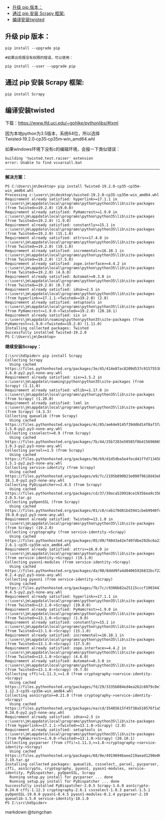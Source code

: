 
<!-- TOC -->

- [升级 pip 版本：](#升级-pip-版本)
- [通过 pip 安装 Scrapy 框架:](#通过-pip-安装-scrapy-框架)
- [编译安装twisted](#编译安装twisted)

<!-- /TOC -->


## 升级 pip 版本：

    pip install --upgrade pip
    
    #如果出现报没有权限的错误，可以使用：
    
    pip install --user --upgrade pip

## 通过 pip 安装 Scrapy 框架:

    pip install Scrapy
    
## 编译安装twisted

下载：https://www.lfd.uci.edu/~gohlke/pythonlibs/#lxml

因为本地python为3.5版本，系统64位，所以选择Twisted‑19.2.0‑cp35‑cp35m‑win_amd64.whl

如果windows环境下没有c的编辑环境，会报一下类似错误：

    building 'twisted.test.raiser' extension
    error: Unable to find vcvarsall.bat

    
----    

**解决方案：**    
    
    PS C:\Users\jm\Desktop> pip install Twisted-19.2.0-cp35-cp35m-win_amd64.whl
    Processing c:\users\jm\desktop\twisted-19.2.0-cp35-cp35m-win_amd64.whl
    Requirement already satisfied: hyperlink>=17.1.1 in c:\users\jm\appdata\local\programs\python\python35\lib\site-packages (from Twisted==19.2.0) (19.0.0)
    Requirement already satisfied: PyHamcrest>=1.9.0 in c:\users\jm\appdata\local\programs\python\python35\lib\site-packages (from Twisted==19.2.0) (1.9.0)
    Requirement already satisfied: constantly>=15.1 in c:\users\jm\appdata\local\programs\python\python35\lib\site-packages (from Twisted==19.2.0) (15.1.0)
    Requirement already satisfied: attrs>=17.4.0 in c:\users\jm\appdata\local\programs\python\python35\lib\site-packages (from Twisted==19.2.0) (19.1.0)
    Requirement already satisfied: incremental>=16.10.1 in c:\users\jm\appdata\local\programs\python\python35\lib\site-packages (from Twisted==19.2.0) (17.5.0)
    Requirement already satisfied: zope.interface>=4.4.2 in c:\users\jm\appdata\local\programs\python\python35\lib\site-packages (from Twisted==19.2.0) (4.6.0)
    Requirement already satisfied: Automat>=0.3.0 in c:\users\jm\appdata\local\programs\python\python35\lib\site-packages (from Twisted==19.2.0) (0.7.0)
    Requirement already satisfied: idna>=2.5 in c:\users\jm\appdata\local\programs\python\python35\lib\site-packages (from hyperlink>=17.1.1->Twisted==19.2.0) (2.8)
    Requirement already satisfied: setuptools in c:\users\jm\appdata\local\programs\python\python35\lib\site-packages (from PyHamcrest>=1.9.0->Twisted==19.2.0) (20.10.1)
    Requirement already satisfied: six in c:\users\jm\appdata\roaming\python\python35\site-packages (from PyHamcrest>=1.9.0->Twisted==19.2.0) (1.11.0)
    Installing collected packages: Twisted
    Successfully installed Twisted-19.2.0
    PS C:\Users\jm\Desktop>    
    
    
**继续安装Scrapy：**
    
    I:\src\hdSpider> pip install Scrapy
    Collecting Scrapy
      Using cached https://files.pythonhosted.org/packages/3e/45/414e87ac8209d537c91575538c5307c20217a6943f555e0ee39f6db4bb0f/Scrapy-1.6.0-py2.py3-none-any.whl
    Requirement already satisfied: six>=1.5.2 in c:\users\jm\appdata\roaming\python\python35\site-packages (from Scrapy) (1.11.0)
    Requirement already satisfied: w3lib>=1.17.0 in c:\users\jm\appdata\local\programs\python\python35\lib\site-packages (from Scrapy) (1.20.0)
    Requirement already satisfied: lxml in c:\users\jm\appdata\local\programs\python\python35\lib\site-packages (from Scrapy) (4.3.3)
    Collecting queuelib (from Scrapy)
      Using cached https://files.pythonhosted.org/packages/4c/85/ae64e9145f39dd6d14f8af3fa809a270ef3729f3b90b3c0cf5aa242ab0d4/queuelib-1.5.0-py2.py3-none-any.whl
    Collecting cssselect>=0.9 (from Scrapy)
      Using cached https://files.pythonhosted.org/packages/7b/44/25b7283e50585f0b4156960691d951b05d061abf4a714078393e51929b30/cssselect-1.0.3-py2.py3-none-any.whl
    Collecting parsel>=1.5 (from Scrapy)
      Using cached https://files.pythonhosted.org/packages/96/69/d1d5dba5e4fecd41ffd71345863ed36a45975812c06ba77798fc15db6a64/parsel-1.5.1-py2.py3-none-any.whl
    Collecting service-identity (from Scrapy)
      Using cached https://files.pythonhosted.org/packages/e9/7c/2195b890023e098f9618d43ebc337d83c8b38d414326685339eb024db2f6/service_identity-18.1.0-py2.py3-none-any.whl
    Collecting PyDispatcher>=2.0.5 (from Scrapy)
      Using cached https://files.pythonhosted.org/packages/cd/37/39aca520918ce1935bea9c356bcbb7ed7e52ad4e31bff9b943dfc8e7115b/PyDispatcher-2.0.5.tar.gz
    Collecting pyOpenSSL (from Scrapy)
      Using cached https://files.pythonhosted.org/packages/01/c8/ceb170d81bd3941cbeb9940fc6cc2ef2ca4288d0ca8929ea4db5905d904d/pyOpenSSL-19.0.0-py2.py3-none-any.whl
    Requirement already satisfied: Twisted>=13.1.0 in c:\users\jm\appdata\local\programs\python\python35\lib\site-packages (from Scrapy) (19.2.0)
    Collecting cryptography (from service-identity->Scrapy)
      Using cached https://files.pythonhosted.org/packages/05/d9/f6043a42e7497dbe292bc6a238ab2f06c463a038fc95d6c74f78a29ec3a9/cryptography-2.6.1-cp35-cp35m-win_amd64.whl
    Requirement already satisfied: attrs>=16.0.0 in c:\users\jm\appdata\local\programs\python\python35\lib\site-packages (from service-identity->Scrapy) (19.1.0)
    Collecting pyasn1-modules (from service-identity->Scrapy)
      Using cached https://files.pythonhosted.org/packages/da/98/8ddd9fa4d84065926832bcf2255a2b69f1d03330aa4d1c49cc7317ac888e/pyasn1_modules-0.2.4-py2.py3-none-any.whl
    Collecting pyasn1 (from service-identity->Scrapy)
      Using cached https://files.pythonhosted.org/packages/7b/7c/c9386b82a25115cccf1903441bba3cbadcfae7b678a20167347fa8ded34c/pyasn1-0.4.5-py2.py3-none-any.whl
    Requirement already satisfied: hyperlink>=17.1.1 in c:\users\jm\appdata\local\programs\python\python35\lib\site-packages (from Twisted>=13.1.0->Scrapy) (19.0.0)
    Requirement already satisfied: PyHamcrest>=1.9.0 in c:\users\jm\appdata\local\programs\python\python35\lib\site-packages (from Twisted>=13.1.0->Scrapy) (1.9.0)
    Requirement already satisfied: constantly>=15.1 in c:\users\jm\appdata\local\programs\python\python35\lib\site-packages (from Twisted>=13.1.0->Scrapy) (15.1.0)
    Requirement already satisfied: incremental>=16.10.1 in c:\users\jm\appdata\local\programs\python\python35\lib\site-packages (from Twisted>=13.1.0->Scrapy) (17.5.0)
    Requirement already satisfied: zope.interface>=4.4.2 in c:\users\jm\appdata\local\programs\python\python35\lib\site-packages (from Twisted>=13.1.0->Scrapy) (4.6.0)
    Requirement already satisfied: Automat>=0.3.0 in c:\users\jm\appdata\local\programs\python\python35\lib\site-packages (from Twisted>=13.1.0->Scrapy) (0.7.0)
    Collecting cffi!=1.11.3,>=1.8 (from cryptography->service-identity->Scrapy)
      Using cached https://files.pythonhosted.org/packages/fd/29/3335b084ed4ea262c6079c0e70e84117a758a0d07d42fe3d1b07a575aaa3/cffi-1.12.3-cp35-cp35m-win_amd64.whl
    Collecting asn1crypto>=0.21.0 (from cryptography->service-identity->Scrapy)
      Using cached https://files.pythonhosted.org/packages/ea/cd/35485615f45f30a510576f1a56d1e0a7ad7bd8ab5ed7cdc600ef7cd06222/asn1crypto-0.24.0-py2.py3-none-any.whl
    Requirement already satisfied: idna>=2.5 in c:\users\jm\appdata\local\programs\python\python35\lib\site-packages (from hyperlink>=17.1.1->Twisted>=13.1.0->Scrapy) (2.8)
    Requirement already satisfied: setuptools in c:\users\jm\appdata\local\programs\python\python35\lib\site-packages (from PyHamcrest>=1.9.0->Twisted>=13.1.0->Scrapy) (20.10.1)
    Collecting pycparser (from cffi!=1.11.3,>=1.8->cryptography->service-identity->Scrapy)
      Using cached https://files.pythonhosted.org/packages/68/9e/49196946aee219aead1290e00d1e7fdeab8567783e83e1b9ab5585e6206a/pycparser-2.19.tar.gz
    Installing collected packages: queuelib, cssselect, parsel, pycparser, cffi, asn1crypto, cryptography, pyasn1, pyasn1-modules, service-identity, PyDispatcher, pyOpenSSL, Scrapy
      Running setup.py install for pycparser ... done
      Running setup.py install for PyDispatcher ... done
    Successfully installed PyDispatcher-2.0.5 Scrapy-1.6.0 asn1crypto-0.24.0 cffi-1.12.3 cryptography-2.6.1 cssselect-1.0.3 parsel-1.5.1 pyOpenSSL-19.0.0 pyasn1-0.4.5 pyasn1-modules-0.2.4 pycparser-2.19 queuelib-1.5.0 service-identity-18.1.0
    PS I:\src\hdSpider>
    

markdown @tsingchan     